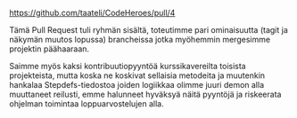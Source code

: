 
https://github.com/taateli/CodeHeroes/pull/4

Tämä Pull Request tuli ryhmän sisältä, toteutimme pari ominaisuutta (tagit ja näkymän muutos lopussa) brancheissa jotka myöhemmin mergesimme projektin päähaaraan.

Saimme myös kaksi kontribuutiopyyntöä kurssikavereilta toisista projekteista, mutta koska ne koskivat sellaisia metodeita ja muutenkin hankalaa Stepdefs-tiedostoa joiden logiikkaa olimme juuri demon alla muuttaneet reilusti, emme halunneet hyväksyä näitä pyyntöjä ja riskeerata ohjelman toimintaa loppuarvostelujen alla.
